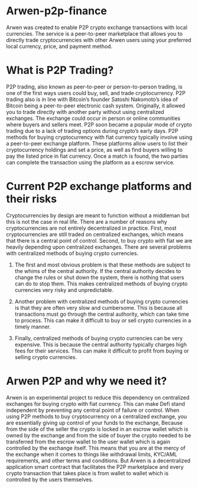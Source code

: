 # Arwen-p2p-finance
Arwen was created to enable P2P crypto exchange transactions with local currencies. The service is a peer-to-peer marketplace that allows you to directly trade cryptocurrencies with other Arwen users using your preferred local currency, price, and payment method. 



# What is P2P Trading?
P2P trading, also known as peer-to-peer or person-to-person trading, is one of the first ways users could buy, sell, and trade cryptocurrency. P2P trading also is in line with Bitcoin’s founder Satoshi Nakomoto’s idea of Bitcoin being a peer-to-peer electronic cash system. Originally, it allowed you to trade directly with another party without using centralized exchanges. The exchange could occur in person or online communities where buyers and sellers meet. P2P soon became a popular mode of crypto trading due to a lack of trading options during crypto’s early days. P2P methods for buying cryptocurrency with fiat currency typically involve using a peer-to-peer exchange platform. These platforms allow users to list their cryptocurrency holdings and set a price, as well as find buyers willing to pay the listed price in fiat currency. Once a match is found, the two parties can complete the transaction using the platform as a escrow service.



# Current P2P exchange platforms and their risks
Cryptocurrencies by design are meant to function without a middleman but this is not the case in real life. There are a number of reasons why cryptocurrencies are not entirely decentralized in practice. First, most cryptocurrencies are still traded on centralized exchanges, which means that there is a central point of control. Second, 
to buy crypto with fiat we are heavily depending upon centralized exchanges. There are several problems with centralized methods of buying crypto currencies.

1) The first and most obvious problem is that these methods are subject to the whims of the central authority. If the central authority decides to change the rules or shut down the system, there is nothing that users can do to stop them. This makes centralized methods of buying crypto currencies very risky and unpredictable.

2) Another problem with centralized methods of buying crypto currencies is that they are often very slow and cumbersome. This is because all transactions must go through the central authority, which can take time to process. This can make it difficult to buy or sell crypto currencies in a timely manner.

3) Finally, centralized methods of buying crypto currencies can be very expensive. This is because the central authority typically charges high fees for their services. This can make it difficult to profit from buying or selling crypto currencies.



# Arwen P2P and why we need it?
Arwen is an experimental project to reduce this dependency on centralized exchanges for buying crypto with fiat currency. This can make Defi stand independent by preventing any central point of failure or control. When using P2P methods to buy cryptocurrency on a centralized exchange, you are essentially giving up control of your funds to the exchange, Because from the side of the seller the crypto is locked in an escrow wallet which is owned by the exchange and from the side of buyer the crypto needed to be transferred from the escrow wallet to the user wallet which is again controlled by the exchange itself. This means that you are at the mercy of the exchange when it comes to things like withdrawal limits, KYC/AML requirements, and other terms and conditions. But Arwen is a decentralized application smart contract that facilitates the P2P marketplace and every crypto transaction that takes place is from wallet to wallet which is controlled by the users themselves.

